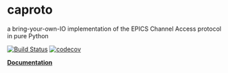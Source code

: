 # caproto

a bring-your-own-IO implementation of the EPICS Channel Access protocol in pure
Python

[![Build Status](https://api.travis-ci.org/caproto/caproto.svg?branch=master)](https://travis-ci.org/caproto/caproto) [![codecov](https://codecov.io/gh/NSLS-II/caproto/branch/master/graph/badge.svg)](https://codecov.io/gh/NSLS-II/caproto)

[**Documentation**](https://nsls-ii.github.io/caproto/doc/)

